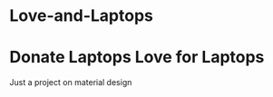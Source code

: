 # Love-and-Laptops
Donate Laptops
Love for Laptops 
======================================================
Just a project on material design 
